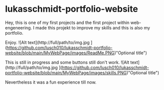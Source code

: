 # lukasschmidt-portfolio-website
Hey, this is one of my first projects and the first project within web-engeneering. 
I made this projekt to improve my skills and this is also my portfolio.

Enjoy.
![Alt text](http://full/path/to/img.jpg ](https://github.com/lusch010/lukasschmidt-portfolio-website/blob/main/MyWebPage/images/ReadMe.PNG)"Optional title")

This is still in progress and some buttons still don't work.
![Alt text](http://full/path/to/img.jpg ](https://github.com/lusch010/lukasschmidt-portfolio-website/blob/main/MyWebPage/images/skills.PNG)"Optional title")

Nevertheless it was a fun experience till now.
